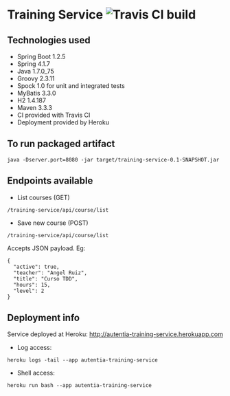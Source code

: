 Training Service ![Travis CI build](https://travis-ci.org/aruizca/training-service.svg?branch=master)
=====

## Technologies used
 * Spring Boot 1.2.5
 * Spring 4.1.7
 * Java 1.7.0_75
 * Groovy 2.3.11
 * Spock 1.0 for unit and integrated tests
 * MyBatis 3.3.0
 * H2 1.4.187
 * Maven 3.3.3
 * CI provided with Travis CI
 * Deployment provided by Heroku

## To run packaged artifact
```
java -Dserver.port=8080 -jar target/training-service-0.1-SNAPSHOT.jar

```

## Endpoints available
* List courses (GET)
```
/training-service/api/course/list
```


* Save new course (POST)
```
/training-service/api/course/list
```

Accepts JSON payload. Eg:
 ```
 {
   "active": true,
   "teacher": "Angel Ruiz",
   "title": "Curso TDD",
   "hours": 15,
   "level": 2
 }
 ```

## Deployment info
Service deployed at Heroku: http://autentia-training-service.herokuapp.com

* Log access:
```
heroku logs -tail --app autentia-training-service
```

* Shell access:
```
heroku run bash --app autentia-training-service
```


 
